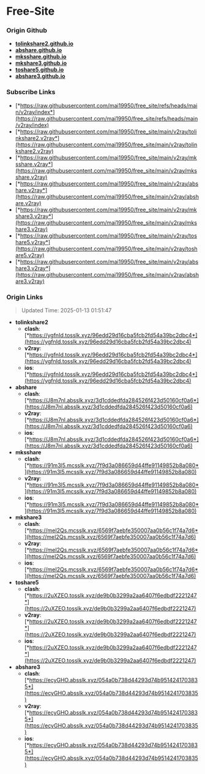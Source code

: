 # Free-Site

### Origin Github

- [**tolinkshare2.github.io**](https://github.com/tolinkshare2/tolinkshare2.github.io)
- [**abshare.github.io**](https://github.com/abshare/abshare.github.io)
- [**mksshare.github.io**](https://github.com/mksshare/mksshare.github.io)
- [**mkshare3.github.io**](https://github.com/mkshare3/mkshare3.github.io)
- [**toshare5.github.io**](https://github.com/toshare5/toshare5.github.io)
- [**abshare3.github.io**](https://github.com/abshare3/abshare3.github.io)

### Subscribe Links

- [*https://raw.githubusercontent.com/mai19950/free_site/refs/heads/main/v2ray/index*](https://raw.githubusercontent.com/mai19950/free_site/refs/heads/main/v2ray/index)
- [*https://raw.githubusercontent.com/mai19950/free_site/main/v2ray/tolinkshare2.v2ray*](https://raw.githubusercontent.com/mai19950/free_site/main/v2ray/tolinkshare2.v2ray)
- [*https://raw.githubusercontent.com/mai19950/free_site/main/v2ray/mksshare.v2ray*](https://raw.githubusercontent.com/mai19950/free_site/main/v2ray/mksshare.v2ray)
- [*https://raw.githubusercontent.com/mai19950/free_site/main/v2ray/abshare.v2ray*](https://raw.githubusercontent.com/mai19950/free_site/main/v2ray/abshare.v2ray)
- [*https://raw.githubusercontent.com/mai19950/free_site/main/v2ray/mkshare3.v2ray*](https://raw.githubusercontent.com/mai19950/free_site/main/v2ray/mkshare3.v2ray)
- [*https://raw.githubusercontent.com/mai19950/free_site/main/v2ray/toshare5.v2ray*](https://raw.githubusercontent.com/mai19950/free_site/main/v2ray/toshare5.v2ray)
- [*https://raw.githubusercontent.com/mai19950/free_site/main/v2ray/abshare3.v2ray*](https://raw.githubusercontent.com/mai19950/free_site/main/v2ray/abshare3.v2ray)

### Origin Links

> Updated Time: 2025-01-13 01:51:47

- **tolinkshare2**
  - **clash**: [*https://ygfnId.tosslk.xyz/96edd29d16cba5fcb2fd54a39bc2dbc4*](https://ygfnId.tosslk.xyz/96edd29d16cba5fcb2fd54a39bc2dbc4)
  - **v2ray**: [*https://ygfnId.tosslk.xyz/96edd29d16cba5fcb2fd54a39bc2dbc4*](https://ygfnId.tosslk.xyz/96edd29d16cba5fcb2fd54a39bc2dbc4)
  - **ios**: [*https://ygfnId.tosslk.xyz/96edd29d16cba5fcb2fd54a39bc2dbc4*](https://ygfnId.tosslk.xyz/96edd29d16cba5fcb2fd54a39bc2dbc4)
- **abshare**
  - **clash**: [*https://J8m7nl.absslk.xyz/3d1cddedfda284526f423d50160cf0a6*](https://J8m7nl.absslk.xyz/3d1cddedfda284526f423d50160cf0a6)
  - **v2ray**: [*https://J8m7nl.absslk.xyz/3d1cddedfda284526f423d50160cf0a6*](https://J8m7nl.absslk.xyz/3d1cddedfda284526f423d50160cf0a6)
  - **ios**: [*https://J8m7nl.absslk.xyz/3d1cddedfda284526f423d50160cf0a6*](https://J8m7nl.absslk.xyz/3d1cddedfda284526f423d50160cf0a6)
- **mksshare**
  - **clash**: [*https://91m3l5.mcsslk.xyz/7f9d3a086659d44ffe91149852b8a080*](https://91m3l5.mcsslk.xyz/7f9d3a086659d44ffe91149852b8a080)
  - **v2ray**: [*https://91m3l5.mcsslk.xyz/7f9d3a086659d44ffe91149852b8a080*](https://91m3l5.mcsslk.xyz/7f9d3a086659d44ffe91149852b8a080)
  - **ios**: [*https://91m3l5.mcsslk.xyz/7f9d3a086659d44ffe91149852b8a080*](https://91m3l5.mcsslk.xyz/7f9d3a086659d44ffe91149852b8a080)
- **mkshare3**
  - **clash**: [*https://meI2Qs.mcsslk.xyz/6569f7aebfe350007aa0b56c1f74a7d6*](https://meI2Qs.mcsslk.xyz/6569f7aebfe350007aa0b56c1f74a7d6)
  - **v2ray**: [*https://meI2Qs.mcsslk.xyz/6569f7aebfe350007aa0b56c1f74a7d6*](https://meI2Qs.mcsslk.xyz/6569f7aebfe350007aa0b56c1f74a7d6)
  - **ios**: [*https://meI2Qs.mcsslk.xyz/6569f7aebfe350007aa0b56c1f74a7d6*](https://meI2Qs.mcsslk.xyz/6569f7aebfe350007aa0b56c1f74a7d6)
- **toshare5**
  - **clash**: [*https://2uXZEO.tosslk.xyz/de9b0b3299a2aa6407f6edbdf2221247*](https://2uXZEO.tosslk.xyz/de9b0b3299a2aa6407f6edbdf2221247)
  - **v2ray**: [*https://2uXZEO.tosslk.xyz/de9b0b3299a2aa6407f6edbdf2221247*](https://2uXZEO.tosslk.xyz/de9b0b3299a2aa6407f6edbdf2221247)
  - **ios**: [*https://2uXZEO.tosslk.xyz/de9b0b3299a2aa6407f6edbdf2221247*](https://2uXZEO.tosslk.xyz/de9b0b3299a2aa6407f6edbdf2221247)
- **abshare3**
  - **clash**: [*https://ecyGHO.absslk.xyz/054a0b738d44293d74b9514241703835*](https://ecyGHO.absslk.xyz/054a0b738d44293d74b9514241703835)
  - **v2ray**: [*https://ecyGHO.absslk.xyz/054a0b738d44293d74b9514241703835*](https://ecyGHO.absslk.xyz/054a0b738d44293d74b9514241703835)
  - **ios**: [*https://ecyGHO.absslk.xyz/054a0b738d44293d74b9514241703835*](https://ecyGHO.absslk.xyz/054a0b738d44293d74b9514241703835)
